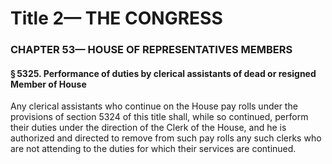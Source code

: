 
# Title 2— THE CONGRESS
### CHAPTER 53— HOUSE OF REPRESENTATIVES MEMBERS
#### § 5325. Performance of duties by clerical assistants of dead or resigned Member of House

Any clerical assistants who continue on the House pay rolls under the provisions of section 5324 of this title shall, while so continued, perform their duties under the direction of the Clerk of the House, and he is authorized and directed to remove from such pay rolls any such clerks who are not attending to the duties for which their services are continued.
